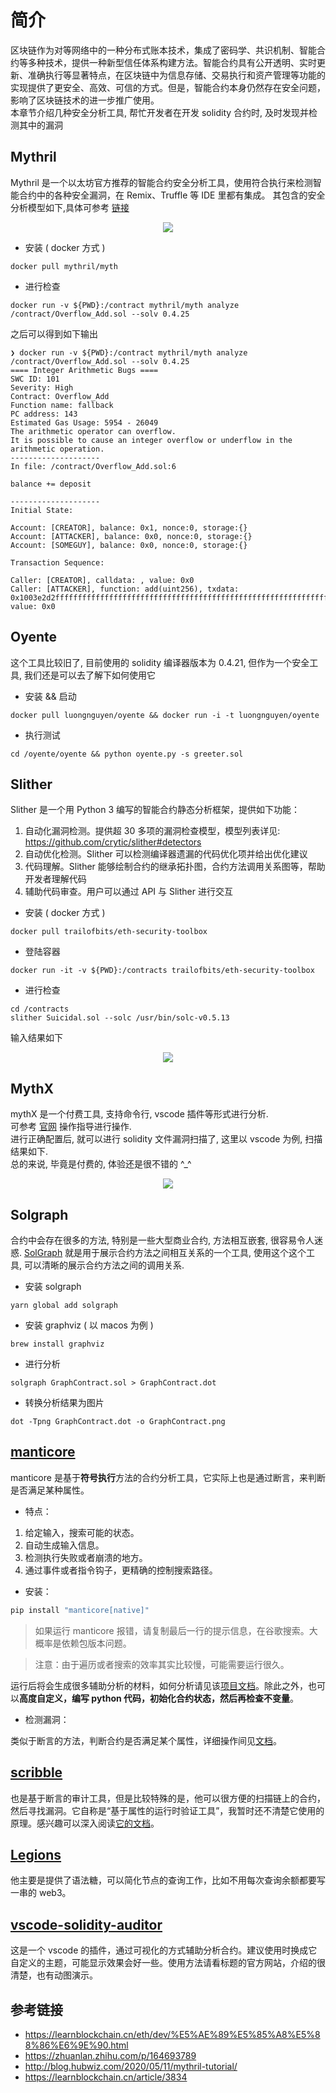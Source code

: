 # 简介

区块链作为对等网络中的一种分布式账本技术，集成了密码学、共识机制、智能合约等多种技术，提供一种新型信任体系构建方法。智能合约具有公开透明、实时更新、准确执行等显著特点，在区块链中为信息存储、交易执行和资产管理等功能的实现提供了更安全、高效、可信的方式。但是，智能合约本身仍然存在安全问题，影响了区块链技术的进一步推广使用。  
本章节介绍几种安全分析工具, 帮忙开发者在开发 solidity 合约时, 及时发现并检测其中的漏洞

## Mythril

Mythril 是一个以太坊官方推荐的智能合约安全分析工具，使用符合执行来检测智能合约中的各种安全漏洞，在 Remix、Truffle 等 IDE 里都有集成。
其包含的安全分析模型如下,具体可参考 [链接](https://learnblockchain.cn/article/1283)  
<center><img src="https://github.com/Dapp-Learning-DAO/Dapp-Learning-Arsenal/blob/main/images/basic/50-solidity-security/securityModule.png?raw=true" /></center>

- 安装 ( docker 方式 )

```shell
docker pull mythril/myth
```

- 进行检查

```shell
docker run -v ${PWD}:/contract mythril/myth analyze  /contract/Overflow_Add.sol --solv 0.4.25
```

之后可以得到如下输出

```shell
❯ docker run -v ${PWD}:/contract mythril/myth analyze  /contract/Overflow_Add.sol --solv 0.4.25
==== Integer Arithmetic Bugs ====
SWC ID: 101
Severity: High
Contract: Overflow_Add
Function name: fallback
PC address: 143
Estimated Gas Usage: 5954 - 26049
The arithmetic operator can overflow.
It is possible to cause an integer overflow or underflow in the arithmetic operation.
--------------------
In file: /contract/Overflow_Add.sol:6

balance += deposit

--------------------
Initial State:

Account: [CREATOR], balance: 0x1, nonce:0, storage:{}
Account: [ATTACKER], balance: 0x0, nonce:0, storage:{}
Account: [SOMEGUY], balance: 0x0, nonce:0, storage:{}

Transaction Sequence:

Caller: [CREATOR], calldata: , value: 0x0
Caller: [ATTACKER], function: add(uint256), txdata: 0x1003e2d2ffffffffffffffffffffffffffffffffffffffffffffffffffffffffffffffff, value: 0x0
```

## Oyente

这个工具比较旧了, 目前使用的 solidity 编译器版本为 0.4.21, 但作为一个安全工具, 我们还是可以去了解下如何使用它

- 安装 && 启动

```shell
docker pull luongnguyen/oyente && docker run -i -t luongnguyen/oyente
```

- 执行测试

```shell
cd /oyente/oyente && python oyente.py -s greeter.sol
```

## Slither

Slither 是一个用 Python 3 编写的智能合约静态分析框架，提供如下功能：

1. 自动化漏洞检测。提供超 30 多项的漏洞检查模型，模型列表详见: https://github.com/crytic/slither#detectors
2. 自动优化检测。Slither 可以检测编译器遗漏的代码优化项并给出优化建议
3. 代码理解。Slither 能够绘制合约的继承拓扑图，合约方法调用关系图等，帮助开发者理解代码
4. 辅助代码审查。用户可以通过 API 与 Slither 进行交互

- 安装 ( docker 方式 )

```shell
docker pull trailofbits/eth-security-toolbox
```

- 登陆容器

```shell
docker run -it -v ${PWD}:/contracts trailofbits/eth-security-toolbox
```

- 进行检查

```shell
cd /contracts
slither Suicidal.sol --solc /usr/bin/solc-v0.5.13
```

输入结果如下
<center><img src="https://github.com/Dapp-Learning-DAO/Dapp-Learning-Arsenal/blob/main/images/basic/50-solidity-security/slither.png?raw=true" /></center>

## MythX

mythX 是一个付费工具, 支持命令行, vscode 插件等形式进行分析.  
可参考 [官网](https://docs.mythx.io/) 操作指导进行操作.  
进行正确配置后, 就可以进行 solidity 文件漏洞扫描了, 这里以 vscode 为例, 扫描结果如下.  
总的来说, 毕竟是付费的, 体验还是很不错的 ^\_^
<center><img src="https://github.com/Dapp-Learning-DAO/Dapp-Learning-Arsenal/blob/main/images/basic/50-solidity-security/scanResult.png?raw=true" /></center>

## Solgraph

合约中会存在很多的方法, 特别是一些大型商业合约, 方法相互嵌套, 很容易令人迷惑. [SolGraph](https://github.com/raineorshine/solgraph) 就是用于展示合约方法之间相互关系的一个工具, 使用这个这个工具, 可以清晰的展示合约方法之间的调用关系.

- 安装 solgraph

```shell
yarn global add solgraph
```

- 安装 graphviz ( 以 macos 为例 )

```shell
brew install graphviz
```

- 进行分析

```shell
solgraph GraphContract.sol > GraphContract.dot
```

- 转换分析结果为图片

```shell
dot -Tpng GraphContract.dot -o GraphContract.png
```

## [manticore](https://github.com/trailofbits/manticore)

manticore 是基于**符号执行**方法的合约分析工具，它实际上也是通过断言，来判断是否满足某种属性。

- 特点：

1. 给定输入，搜索可能的状态。
2. 自动生成输入信息。
3. 检测执行失败或者崩溃的地方。
4. 通过事件或者指令钩子，更精确的控制搜索路径。

- 安装：

```bash
pip install "manticore[native]"
```

> 如果运行 manticore 报错，请复制最后一行的提示信息，在谷歌搜索。大概率是依赖包版本问题。

> 注意：由于遍历或者搜索的效率其实比较慢，可能需要运行很久。

运行后将会生成很多辅助分析的材料，如何分析请见该[项目文档](https://github.com/trailofbits/manticore/wiki/What's-in-the-workspace%3F)。除此之外，也可以**高度自定义，编写 python 代码，初始化合约状态，然后再检查不变量**。

- 检测漏洞：

类似于断言的方法，判断合约是否满足某个属性，详细操作间见[文档](https://manticore.readthedocs.io/en/latest/verifier.html)。

## [scribble](https://github.com/ConsenSys/scribble)

也是基于断言的审计工具，但是比较特殊的是，他可以很方便的扫描链上的合约，然后寻找漏洞。它自称是“基于属性的运行时验证工具”，我暂时还不清楚它使用的原理。感兴趣可以深入阅读[它的文档](https://docs.scribble.codes/)。

## [Legions](https://github.com/ConsenSys/Legions)

他主要是提供了语法糖，可以简化节点的查询工作，比如不用每次查询余额都要写一串的 web3。

## [vscode-solidity-auditor](https://github.com/ConsenSys/vscode-solidity-auditor)

这是一个 vscode 的插件，通过可视化的方式辅助分析合约。建议使用时换成它自定义的主题，可能显示效果会好一些。使用方法请看标题的官方网站，介绍的很清楚，也有动图演示。

## 参考链接

- https://learnblockchain.cn/eth/dev/%E5%AE%89%E5%85%A8%E5%88%86%E6%9E%90.html
- https://zhuanlan.zhihu.com/p/164693789
- http://blog.hubwiz.com/2020/05/11/mythril-tutorial/
- https://learnblockchain.cn/article/3834
